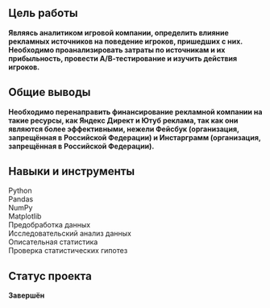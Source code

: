 ## Цель работы 
**Являясь аналитиком игровой компании, определить влияние рекламных источников на поведение игроков, пришедших с них. Необходимо проанализировать затраты по источникам и их прибыльность, провести А/В-тестирование и изучить действия игроков.**
## Общие выводы
**Необходимо перенаправить финансирование рекламной компании на такие ресурсы, как Яндекс Директ и Ютуб реклама, так как они являются более эффективными, нежели Фейсбук (организация, запрещённая в Российской Федерации) и Инстарграмм (организация, запрещённая в Российской Федерации).**
## Навыки и инструменты
Python <br>
Pandas <br>
NumPy <br>
Matplotlib <br>
Предобработка данных <br>
Исследовательский анализ данных <br>
Описательная статистика <br>
Проверка статистических гипотез <br>
## Статус проекта
**Завершён**
